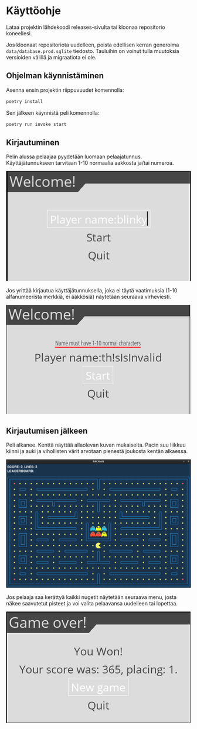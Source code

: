 # Käyttöohje

Lataa projektin lähdekoodi releases-sivulta tai kloonaa repositorio koneellesi.


Jos kloonaat repositoriota uudelleen, poista edellisen kerran generoima `data/database.prod.sqlite` tiedosto. Tauluihin on voinut tulla muutoksia versioiden välillä ja migraatiota ei ole.

## Ohjelman käynnistäminen

Asenna ensin projektin riippuvuudet komennolla:
```sh
poetry install
```

Sen jälkeen käynnistä peli komennolla:
```sh
poetry run invoke start
```

## Kirjautuminen

Pelin alussa pelaajaa pyydetään luomaan pelaajatunnus. Käyttäjätunnukseen tarvitaan 1-10 normaalia aakkosta ja/tai numeroa.

![Kuva](./images/login.png)

Jos yrittää kirjautua käyttäjätunnuksella, joka ei täytä vaatimuksia (1-10 alfanumeerista merkkiä, ei ääkkösiä) näytetään seuraava virheviesti.


![Kuva](./images/login_warning.png)

## Kirjautumisen jälkeen

Peli alkanee. Kenttä näyttää allaolevan kuvan mukaiselta. Pacin suu liikkuu kiinni ja auki ja vihollisten värit arvotaan pienestä joukosta kentän alkaessa.

![Kuva](./images/pacman.png)

Jos pelaaja saa kerättyä kaikki nugetit näytetään seuraava menu, josta näkee saavutetut pisteet ja voi valita pelaavansa uudelleen tai lopettaa.

![Kuva](./images/game_over_menu.png)